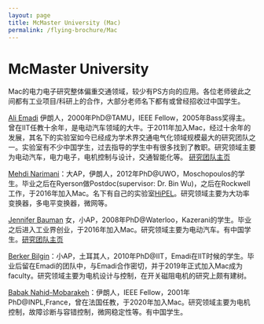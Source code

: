 ```yaml
---
layout: page
title: McMaster University (Mac)
permalink: /flying-brochure/Mac
---
```

# McMaster University

Mac的电力电子研究整体偏重交通领域，较少有PS方向的应用。各位老师彼此之间都有工业项目/科研上的合作，大部分老师名下都有或曾经招收过中国学生。


[Ali Emadi](https://electrification.mcmaster.ca/people/prof-ali-emadi/) 伊朗人，2000年PhD@TAMU，IEEE Fellow，2005年Bass奖得主。曾在IIT任教十余年，是电动汽车领域的大牛。于2011年加入Mac，经过十余年的发展，其名下的实验室如今已经成为学术界交通电气化领域规模最大的研究团队之一。实验室有不少中国学生，过去指导的学生中有很多找到了教职。研究领域主要为电动汽车，电力电子，电机控制与设计，交通智能化等。
[研究团队主页](https://electrification.mcmaster.ca/)

[Mehdi Narimani](https://www.eng.mcmaster.ca/ece/people/faculty/mehdi-narimani)：大AP，伊朗人，2012年PhD@UWO，Moschopoulos的学生。毕业之后在Ryerson做Postdoc(supervisor: Dr. Bin Wu)，之后在Rockwell工作，于2016年加入Mac。名下有自己的实验室[HiPEL](http://www.hipel.ca/)。研究领域主要为大功率变换器，多电平变换器，微网等。


[Jennifer Bauman](https://www.eng.mcmaster.ca/ece/people/faculty/jennifer-bauman) 女，小AP，2008年PhD@Waterloo，Kazerani的学生。毕业之后进入工业界创业，于2016年加入Mac。研究领域主要为电动汽车。有中国学生。[研究团队主页](https://baumanlab.com/)

[Berker Bilgin](https://www.eng.mcmaster.ca/ece/people/faculty/berker-bilgin)：小AP，土耳其人，2010年PhD@IIT，Emadi在IIT时候的学生。毕业后留在Emadi的团队中，与Emadi合作密切，并于2019年正式加入Mac成为faculty。研究领域主要为电机设计与控制，在开关磁阻电机的研究上颇有建树。

[Babak Nahid-Mobarakeh](https://www.eng.mcmaster.ca/ece/people/faculty/babak-nahid-mobarakeh)：伊朗人，IEEE Fellow，2001年PhD@INPL,France，曾在法国任教，于2020年加入Mac。研究领域主要为电机控制，故障诊断与容错控制，微网稳定性等。有中国学生。
